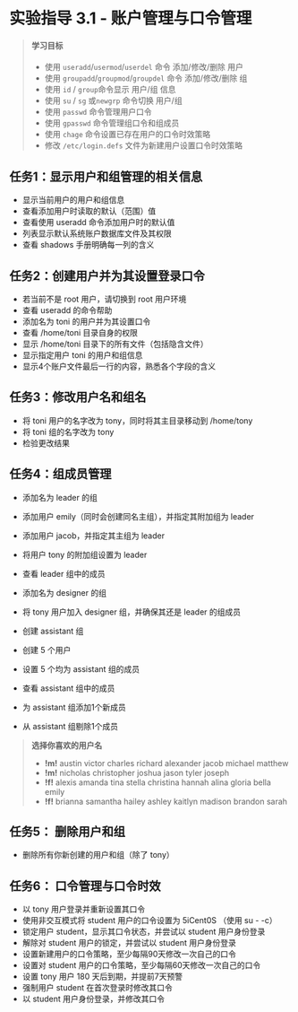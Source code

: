 # 实验指导 3.1 - 账户管理与口令管理

>#### 学习目标
> * 使用 `useradd`/`usermod`/`userdel` 命令 添加/修改/删除 用户
> * 使用 `groupadd`/`groupmod`/`groupdel` 命令 添加/修改/删除 组
> * 使用 `id` / `group`命令显示 用户/组 信息
> * 使用 `su` / `sg` 或`newgrp` 命令切换 用户/组
> * 使用 `passwd` 命令管理用户口令
> * 使用 `gpasswd` 命令管理组口令和组成员
> * 使用 `chage` 命令设置已存在用户的口令时效策略
> * 修改 `/etc/login.defs` 文件为新建用户设置口令时效策略


## 任务1：显示用户和组管理的相关信息

* 显示当前用户的用户和组信息
* 查看添加用户时读取的默认（范围）值
* 查看使用 useradd 命令添加用户时的默认值
* 列表显示默认系统账户数据库文件及其权限
* 查看 shadows 手册明确每一列的含义

## 任务2：创建用户并为其设置登录口令

* 若当前不是 root 用户，请切换到 root 用户环境
* 查看 useradd 的命令帮助
* 添加名为 toni 的用户并为其设置口令
* 查看 /home/toni 目录自身的权限
* 显示 /home/toni 目录下的所有文件（包括隐含文件）
* 显示指定用户 toni 的用户和组信息
* 显示4个账户文件最后一行的内容，熟悉各个字段的含义

## 任务3：修改用户名和组名

* 将 toni 用户的名字改为 tony，同时将其主目录移动到 /home/tony
* 将 toni 组的名字改为 tony
* 检验更改结果

## 任务4：组成员管理

* 添加名为 leader 的组
* 添加用户 emily（同时会创建同名主组），并指定其附加组为 leader
* 添加用户 jacob，并指定其主组为 leader
* 将用户 tony 的附加组设置为 leader
* 查看 leader 组中的成员
* 添加名为 designer 的组
* 将 tony 用户加入 designer 组，并确保其还是 leader 的组成员 


* 创建 assistant 组
* 创建 5 个用户
* 设置 5 个均为 assistant 组的成员
* 查看 assistant 组中的成员
* 为 assistant 组添加1个新成员
* 从 assistant 组剔除1个成员


>**选择你喜欢的用户名**
>* **!m!** austin victor charles richard alexander jacob michael matthew
>* **!m!** nicholas christopher joshua jason tyler joseph
>* **!f!** alexis amanda tina stella christina hannah alina gloria bella emily 
>* **!f!** brianna samantha hailey ashley kaitlyn madison brandon sarah 


## 任务5： 删除用户和组

* 删除所有你新创建的用户和组（除了 tony）

## 任务6： 口令管理与口令时效

* 以 tony 用户登录并重新设置其口令
* 使用非交互模式将 student 用户的口令设置为 5iCent0S （使用 su - -c）
* 锁定用户 student，显示其口令状态，并尝试以 student 用户身份登录
* 解除对 student 用户的锁定，并尝试以 student 用户身份登录
* 设置新建用户的口令策略，至少每隔90天修改一次自己的口令
* 设置对 student 用户的口令策略，至少每隔60天修改一次自己的口令
* 设置 tony 用户 180 天后到期，并提前7天预警
* 强制用户 student 在首次登录时修改其口令
* 以 student 用户身份登录，并修改其口令

